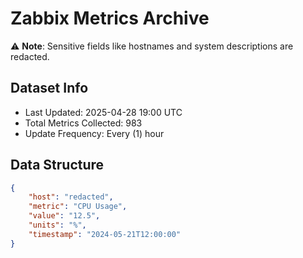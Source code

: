 # Zabbix Metrics Archive

⚠️ **Note**: Sensitive fields like hostnames and system descriptions are redacted.

## Dataset Info
- Last Updated: 2025-04-28 19:00 UTC
- Total Metrics Collected: 983
- Update Frequency: Every (1) hour

## Data Structure
```json
{
    "host": "redacted",
    "metric": "CPU Usage",
    "value": "12.5",
    "units": "%",
    "timestamp": "2024-05-21T12:00:00"
}
```
